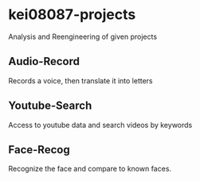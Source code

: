 # kei08087-projects
Analysis and Reengineering of given projects 

## Audio-Record
Records a voice, then translate it into letters

## Youtube-Search
Access to youtube data and search videos by keywords

## Face-Recog
Recognize the face and compare to known faces.
